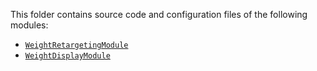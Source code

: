 This folder contains source code and configuration files of the following modules:

- [`WeightRetargetingModule`](WeightRetargeting/README.md)
- [`WeightDisplayModule`](WeightDisplay/README.md)